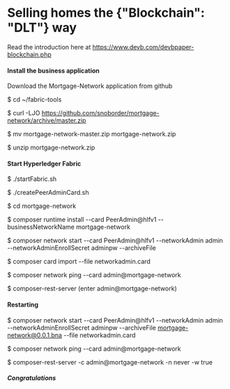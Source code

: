 # Selling homes the {"Blockchain": "DLT"} way

Read the introduction here at https://www.devb.com/devbpaper-blockchain.php

#### Install the business application
Download the Mortgage-Network application from github

$ cd ~/fabric-tools

$ curl -LJO https://github.com/snoborder/mortgage-network/archive/master.zip

$ mv mortgage-network-master.zip mortgage-network.zip

$ unzip mortgage-network.zip

#### Start Hyperledger Fabric
$ ./startFabric.sh

$ ./createPeerAdminCard.sh

$ cd mortgage-network

$ composer runtime install --card PeerAdmin@hlfv1 --businessNetworkName mortgage-network

$ composer network start --card PeerAdmin@hlfv1 --networkAdmin admin --networkAdminEnrollSecret adminpw --archiveFile

$ composer card import --file networkadmin.card

$ composer network ping --card admin@mortgage-network

$ composer-rest-server (enter admin@mortgage-network)

#### Restarting
$ composer network start --card PeerAdmin@hlfv1 --networkAdmin admin --networkAdminEnrollSecret adminpw --archiveFile mortgage-network@0.0.1.bna --file networkadmin.card

$ composer network ping --card admin@mortgage-network

$ composer-rest-server -c admin@mortgage-network -n never -w true

##### Congratulations
